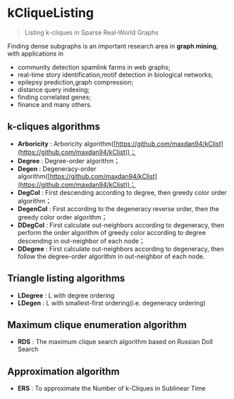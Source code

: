 # kCliqueListing
> Listing k-cliques in Sparse Real-World Graphs


Finding dense subgraphs is an important research area in **graph mining**, with applications in
  * community detection spamlink farms in web graphs;
  * real-time story identification,motif detection in biological networks;
  * epilepsy prediction,graph compression;
  * distance query indexing;
  * finding correlated genes; 
  * finance and many others.

## k-cliques algorithms
- **Arboricity** : Arboricity algorithm([https://github.com/maxdan94/kClist](https://github.com/maxdan94/kClist))；
- **Degree**     : Degree-order algorithm；
- **Degen**      : Degeneracy-order algorithm([https://github.com/maxdan94/kClist](https://github.com/maxdan94/kClist))；
- **DegCol**     : First descending according to degree, then greedy color order algorithm；
- **DegenCol**   : First according to the degeneracy reverse order, then the greedy color order algorithm；
- **DDegCol**    : First calculate out-neighbors according to degeneracy, then perform the order algorithm of greedy color according to degree descending in out-neighbor of each node；
- **DDegree**    : First calculate out-neighbors according to degeneracy, then follow the degree-order algorithm in out-neighbor of each node.

## Triangle listing algorithms
- **LDegree**    : L with degree ordering
- **LDegen**     : L with smallest-first ordering(i.e. degeneracy ordering)

## Maximum clique enumeration algorithm
- **RDS**    : The maximum clique search algorithm based on Russian Doll Search

## Approximation algorithm
- **ERS**    : To approximate the Number of k-Cliques in Sublinear Time
